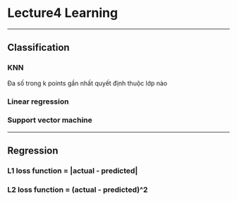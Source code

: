 # Lecture4 Learning

---

## Classification

### KNN

Đa số trong k points gần nhất quyết định thuộc lớp nào

### Linear regression

### Support vector machine

---

## Regression

### L1 loss function = |actual - predicted|

### L2 loss function = (actual - predicted)^2 